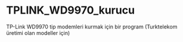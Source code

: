 # TPLINK_WD9970_kurucu
TP-Link WD9970 tip modemleri kurmak için bir program (Turktelekom üretimi olan modeller için)
